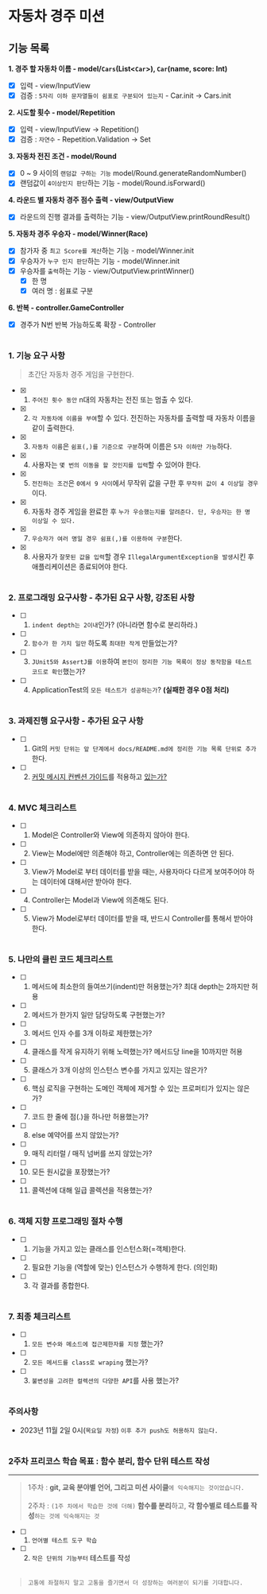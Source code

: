# 자동차 경주 미션

## 기능 목록
**1. 경주 할 자동차 이름 - model/`Cars`(List<`Car`>), `Car`(name, score: Int)**
- [x] 입력 - view/InputView
- [x] 검증 : `5자리 이하 문자열들이 쉼표로 구분되어 있는지` - Car.init -> Cars.init

**2. 시도할 횟수 - model/Repetition**
- [x] 입력 - view/InputView -> Repetition()
- [x] 검증 : `자연수` - Repetition.Validation -> Set

**3. 자동차 전진 조건 - model/Round**
- [x] 0 ~ 9 사이의 `랜덤값 구하는 기능` model/Round.generateRandomNumber()
- [x] 랜덤값이 `4이상인지 판단`하는 기능 - model/Round.isForward()

**4. 라운드 별 자동차 경주 점수 출력 - view/OutputView**
- [x] 라운드의 진행 결과를 출력하는 기능 - view/OutputView.printRoundResult()

**5. 자동차 경주 우승자  - model/Winner(Race)**
- [X] 참가자 중 `최고 Score를 계산`하는 기능 - model/Winner.init
- [X] 우승자가 `누구 인지 판단`하는 기능 - model/Winner.init
- [X] 우승자를 `출력`하는 기능 - view/OutputView.printWinner()
    - [X] 한 명
    - [X] 여러 명 : 쉼표로 구분

**6. 반복 - controller.GameController**
- [X] 경주가 N번 반복 가능하도록 확장 - Controller
  <br><br>


### 1. 기능 요구 사항
> 초간단 자동차 경주 게임을 구현한다.
- [x] 1. `주어진 횟수 동안` n대의 자동차는 전진 또는 멈출 수 있다.
- [x] 2. `각 자동차에 이름을 부여`할 수 있다. 전진하는 자동차를 출력할 때 자동차 이름을 같이 출력한다.
- [x] 3. `자동차 이름`은 `쉼표(,)를 기준으로 구분`하며 이름은 `5자 이하만 가능`하다.
- [x] 4. 사용자는 `몇 번의 이동을 할 것인지를 입력`할 수 있어야 한다.
- [x] 5. `전진하는 조건`은 `0에서 9 사이`에서 무작위 값을 구한 후 `무작위 값이 4 이상일 경우`이다.
- [x] 6. 자동차 경주 게임을 완료한 후 `누가 우승했는지를 알려준다. 단, 우승자는 한 명 이상일 수 있다.`
- [x] 7. `우승자가 여러 명일 경우 쉼표(,)를 이용하여 구분`한다.
- [x] 8. 사용자가 `잘못된 값을 입력`할 경우 `IllegalArgumentException을 발생`시킨 후 애플리케이션은 종료되어야 한다.
         <br><br>


### 2. 프로그래밍 요구사항 - 추가된 요구 사항, 강조된 사항
- [ ] 1. `indent depth는 2이내`인가? (아니라면 함수로 분리하라.)
- [ ] 2. `함수가 한 가지 일만` 하도록 `최대한 작게` 만들었는가?
- [ ] 3. `JUnit5와 AssertJ를 이용`하여 `본인이 정리한 기능 목록이 정상 동작함을 테스트 코드로 확인`했는가?
- [ ] 4. ApplicationTest의 `모든 테스트가 성공하는가`? **(실패한 경우 0점 처리)**
         <br><br>


### 3. 과제진행 요구사항 - 추가된 요구 사항
- [ ] 1. Git의 `커밋 단위는 앞 단계에서 docs/README.md에 정리한 기능 목록 단위로 추가`한다.
- [ ] 2. [커밋 메시지 컨벤션 가이드](https://gist.github.com/stephenparish/9941e89d80e2bc58a153)를 적용하고 [있는가?](https://humorous-ptarmigan-c7f.notion.site/New-535ed797d3114366a08dd4b368669dfd?pvs=4)
         <br><br>


### 4. MVC 체크리스트
- [ ] 1. Model은 Controller와 View에 의존하지 않아야 한다.
- [ ] 2. View는 Model에만 의존해야 하고, Controller에는 의존하면 안 된다.
- [ ] 3. View가 Model로 부터 데이터를 받을 때는, 사용자마다 다르게 보여주어야 하는 데이터에 대해서만 받아야 한다.
- [ ] 4. Controller는 Model과 View에 의존해도 된다.
- [ ] 5. View가 Model로부터 데이터를 받을 때, 반드시 Controller를 통해서 받아야 한다.
         <br><br>


### 5. 나만의 클린 코드 체크리스트
- [ ] 1. 메서드에 최소한의 들여쓰기(indent)만 허용했는가? 최대 depth는 2까지만 허용
- [ ] 2. 메서드가 한가지 일만 담당하도록 구현했는가?
- [ ] 3. 메서드 인자 수를 3개 이하로 제한했는가?

- [ ] 4. 클래스를 작게 유지하기 위해 노력했는가? 메서드당 line을 10까지만 허용
- [ ] 5. 클래스가 3개 이상의 인스턴스 변수를 가지고 있지는 않은가?
- [ ] 6. 핵심 로직을 구현하는 도메인 객체에 제거할 수 있는 프로퍼티가 있지는 않은가?

- [ ] 7. 코드 한 줄에 점(.)을 하나만 허용했는가?
- [ ] 8. else 예약어를 쓰지 않았는가?
- [ ] 9. 매직 리터럴 / 매직 넘버를 쓰지 않았는가?

- [ ] 10. 모든 원시값을 포장했는가?
- [ ] 11. 콜렉션에 대해 일급 콜렉션을 적용했는가?
          <br><br>


### 6. 객체 지향 프로그래밍 절차 수행
- [ ] 1. 기능을 가지고 있는 클래스를 인스턴스화(=객체)한다.
- [ ] 2. 필요한 기능을 (역할에 맞는) 인스턴스가 수행하게 한다. (의인화)
- [ ] 3. 각 결과를 종합한다.
         <br><br>


### 7. 최종 체크리스트
- [ ] 1. `모든 변수와 메소드에 접근제한자를 지정` 했는가?
- [ ] 2. `모든 메서드를 class로 wraping` 했는가?
- [ ] 3. `불변성을 고려한 컬렉션의 다양한 API`를 사용 했는가?
         <br><br>


### 주의사항
* 2023년 11월 2일 0시(`목요일 자정`) `이후 추가 push도 허용하지 않는다.`
  <br><br>


### 2주차 프리코스 학습 목표 : **함수 분리, 함수 단위 테스트 작성**
___
> 1주차 : **git, 교육 분야별 언어, 그리고 미션 사이클**`에 익숙해지는 것이었습니다.` <br><br>
> 2주차 : `(1주 차에서 학습한 것에 더해)` **함수를 분리**하고, **각 함수별로 테스트를 작성**`하는 것에 익숙해지는 것`

- [ ] 1. `언어별 테스트 도구 학습`
- [ ] 2. `작은 단위의 기능부터` 테스트를 작성
         <br><br>

> `고통에 좌절하지 말고 고통을 즐기면서 더 성장하는 여러분이 되기를 기대합니다.`